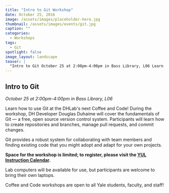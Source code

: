 ```yaml
---
title: "Intro to Git Workshop"
date: October 25, 2016
image: /assets/images/placeholder-hero.jpg
thumbnail: /assets/images/events/git.jpg
caption: ""
categories: 
  - Workshops
tags:
  - Git
spotlight: false 
image_layout: landscape
teaser: |
  "Intro to Git October 25 at 2:00pm-4:00pm in Bass Library, L06 Learn how to use Git at the DHLab's next Coffee and Code! During the workshop, DH Developer Douglas Duhaime will cover the fundamentals..."
---
```


## Intro to Git
*October 25 at 2:00pm-4:00pm in Bass Library, L06*  
   
Learn how to use Git at the DHLab's next Coffee and Code! During the workshop, DH Developer Douglas Duhaime will cover the fundamentals of Git — a free, open source version control system. Participants will learn how to create repositories and branches, manage pull requests, and commit changes.
   
Git provides a robust system for collaborating with team members and finding existing code that you might adopt and adapt for your own projects.
   
**Space for the workshop is limited; to register, please visit the [YUL Instruction Calendar](http://schedule.yale.edu/event/2914313).**

Lab computers will be available for use, but participants are welcome to bring their own laptops.
   
Coffee and Code workshops are open to all Yale students, faculty, and staff!